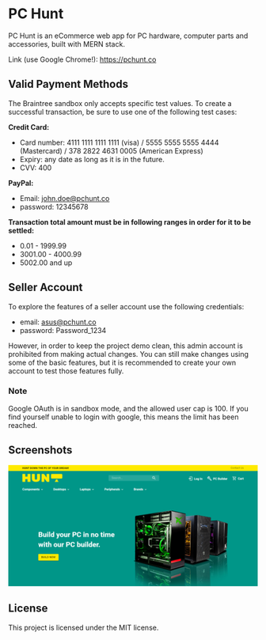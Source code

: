 # PC Hunt

PC Hunt is an eCommerce web app for PC hardware, computer parts and accessories, built with MERN stack.

Link (use Google Chrome!): https://pchunt.co

## Valid Payment Methods

The Braintree sandbox only accepts specific test values. To create a successful transaction, be sure to use one of the following test cases:

**Credit Card:**

- Card number: 4111 1111 1111 1111 (visa) / 5555 5555 5555 4444 (Mastercard) / 378 2822 4631 0005 (American Express)
- Expiry: any date as long as it is in the future.
- CVV: 400

**PayPal:**

- Email: john.doe@pchunt.co
- password: 12345678

**Transaction total amount must be in following ranges in order for it to be settled:**

- 0.01 - 1999.99
- 3001.00 - 4000.99
- 5002.00 and up

## Seller Account

To explore the features of a seller account use the following credentials:

- email: asus@pchunt.co
- password: Password_1234

However, in order to keep the project demo clean, this admin account is prohibited from making actual changes. You can still make changes using some of the basic features, but it is recommended to create your own account to test those features fully.

### Note

Google OAuth is in sandbox mode, and the allowed user cap is 100. If you find yourself unable to login with google, this means the limit has been reached.

## Screenshots

<img src="assets/screenshot.png">

## License

This project is licensed under the MIT license.
